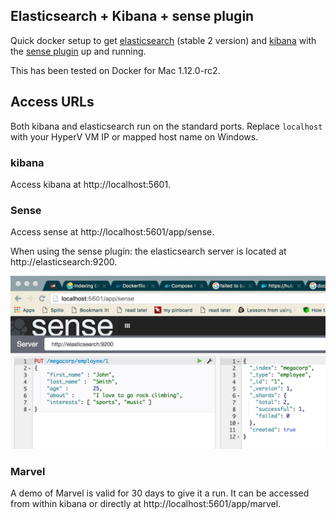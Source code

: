 ## Elasticsearch + Kibana + sense plugin

Quick docker setup to get [elasticsearch](https://hub.docker.com/_/elasticsearch/) (stable 2 version) and [kibana](https://hub.docker.com/_/kibana/) with the [sense plugin](https://github.com/elastic/sense) up and running.

This has been tested on Docker for Mac  1.12.0-rc2.

## Access URLs

Both kibana and elasticsearch run on the standard ports. Replace `localhost` with your HyperV VM IP or mapped host name on Windows.

### kibana

Access kibana at http://localhost:5601.

### Sense

Access sense at http://localhost:5601/app/sense.

When using the sense plugin: the elasticsearch server is located at http://elasticsearch:9200.

![alt text](https://raw.githubusercontent.com/olibob/dels/master/docs/sense.png)

### Marvel

A demo of Marvel is valid for 30 days to give it a run. It can be accessed from within kibana or directly at http://localhost:5601/app/marvel.
